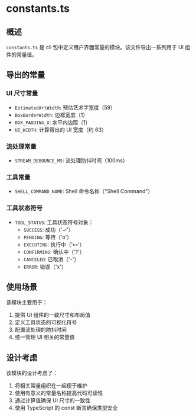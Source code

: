 # constants.ts

## 概述

`constants.ts` 是 cli 包中定义用户界面常量的模块。该文件导出一系列用于 UI 组件的常量值。

## 导出的常量

### UI 尺寸常量
- `EstimatedArtWidth`: 预估艺术字宽度（59）
- `BoxBorderWidth`: 边框宽度（1）
- `BOX_PADDING_X`: 水平内边距（1）
- `UI_WIDTH`: 计算得出的 UI 宽度（约 63）

### 流处理常量
- `STREAM_DEBOUNCE_MS`: 流处理防抖时间（100ms）

### 工具常量
- `SHELL_COMMAND_NAME`: Shell 命令名称（"Shell Command"）

### 工具状态符号
- `TOOL_STATUS`: 工具状态符号对象：
  - `SUCCESS`: 成功（'✓'）
  - `PENDING`: 等待（'o'）
  - `EXECUTING`: 执行中（'⊷'）
  - `CONFIRMING`: 确认中（'?'）
  - `CANCELED`: 已取消（'-'）
  - `ERROR`: 错误（'x'）

## 使用场景

该模块主要用于：
1. 提供 UI 组件的一致尺寸和布局值
2. 定义工具状态的可视化符号
3. 配置流处理的防抖时间
4. 统一管理 UI 相关的常量值

## 设计考虑

该模块的设计考虑了：
1. 将相关常量组织在一起便于维护
2. 使用有意义的常量名称提高代码可读性
3. 通过计算值确保 UI 尺寸的一致性
4. 使用 TypeScript 的 const 断言确保类型安全
